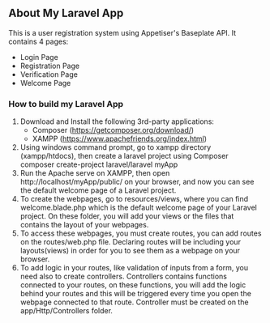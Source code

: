
## About My Laravel App 

This is a user registration system using Appetiser's Baseplate API. It contains 4 pages:
- Login Page
- Registration Page
- Verification Page
- Welcome Page

### How to build my Laravel App
1. Download and Install the following 3rd-party applications:
	- Composer (https://getcomposer.org/download/)
	- XAMPP (https://www.apachefriends.org/index.html)
2. Using windows command prompt, go to xampp directory (xampp/htdocs), then create a laravel project using Composer
	composer create-project laravel/laravel myApp
3. Run the Apache serve on XAMPP, then open http://localhost/myApp/public/ on your browser, and now you can see the default welcome page of a Laravel project.
4. To create the webpages, go to resources/views, where you can find welcome.blade.php which is the default welcome page of your Laravel project. On these folder, you will add your views or the files that contains the layout of your webpages.
5. To access these webpages, you must create routes, you can add routes on the routes/web.php file. Declaring routes will be including your layouts(views) in order for you to see them as a webpage on your browser.
6. To add logic in your routes, like validation of inputs from a form, you need also to create controllers. Controllers contains functions connected to your routes, on these functions, you will add the logic behind your routes and this will be triggered every time you open the webpage connected to that route. Controller must be created on the app/Http/Controllers folder.